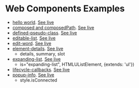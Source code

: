 
# Web Components Examples



* [hello world](01). [See live](https://thegicode.github.io/vanilaJS-lab/web-components/01)
* [composed and composedPath](02). [See live](https://thegicode.github.io/vanilaJS-lab/web-components/02)
* [defined-pseudo-class](03). [See live](https://thegicode.github.io/vanilaJS-lab/web-components/03)
* [editable-list](04). [See live](https://thegicode.github.io/vanilaJS-lab/web-components/04)
* [edit-word](05). [See live](https://thegicode.github.io/vanilaJS-lab/web-components/05)
* [element-details](06). [See live](https://thegicode.github.io/vanilaJS-lab/web-components/06)
    - details, summary, slot
* [expanding-list](07). [See live](https://thegicode.github.io/vanilaJS-lab/web-components/07)
    - is="expanding-list", HTMLUListElement,  {extends: 'ul'})
* [lifecycle-callbacks](08). [See live](https://thegicode.github.io/vanilaJS-lab/web-components/08)
* [popup-info](09). [See live](https://thegicode.github.io/vanilaJS-lab/web-components/09)
    - style.isConnected